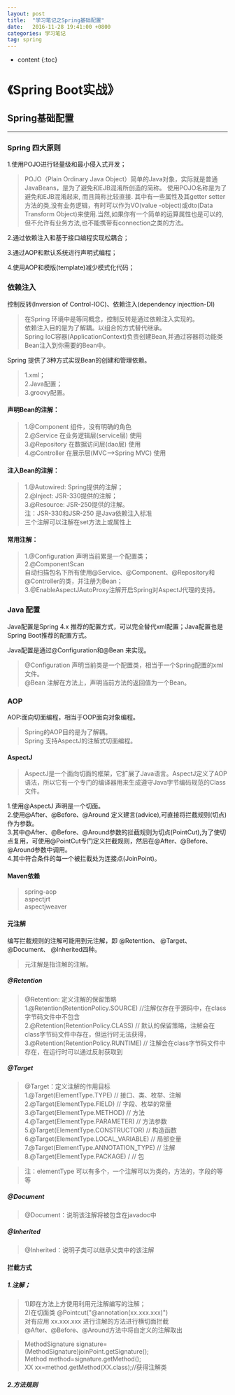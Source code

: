 ```yaml
---
layout: post
title:  "学习笔记之Spring基础配置"
date:   2016-11-28 19:41:00 +0800
categories: 学习笔记
tag: spring
---
```


* content
{:toc}


# 《Spring Boot实战》

## Spring基础配置

----------

### Spring 四大原则

1.使用POJO进行轻量级和最小侵入式开发；

>POJO（Plain Ordinary Java Object）简单的Java对象，实际就是普通JavaBeans，是为了避免和EJB混淆所创造的简称。
使用POJO名称是为了避免和EJB混淆起来, 而且简称比较直接. 其中有一些属性及其getter setter方法的类,没有业务逻辑，有时可以作为VO(value -object)或dto(Data Transform Object)来使用.当然,如果你有一个简单的运算属性也是可以的,但不允许有业务方法,也不能携带有connection之类的方法。
 
2.通过依赖注入和基于接口编程实现松耦合；

3.通过AOP和默认系统进行声明式编程；

4.使用AOP和模版(template)减少模式化代码；

### 依赖注入

控制反转(Inversion of Control-IOC)、依赖注入(dependency injecttion-DI)

>在Spring 环境中是等同概念，控制反转是通过依赖注入实现的。
<br/>依赖注入目的是为了解耦。以组合的方式替代继承。
<br/>Spring IoC容器(ApplicationContext)负责创建Bean,并通过容器将功能类Bean注入到你需要的Bean中。

Spring 提供了3种方式实现Bean的创建和管理依赖。

>1.xml；
<br/>2.Java配置；
<br/>3.groovy配置。

#### 声明Bean的注解：

>1.@Component 组件，没有明确的角色
<br/>2.@Service 在业务逻辑层(service层) 使用
<br/>3.@Repository 在数据访问层(dao层) 使用
<br/>4.@Controller 在展示层(MVC-->Spring MVC) 使用

#### 注入Bean的注解：

>1.@Autowired: Spring提供的注解；
<br/>2.@Inject: JSR-330提供的注解；
<br/>3.@Resource: JSR-250提供的注解。
<br/>注：JSR-330和JSR-250 是Java依赖注入标准
<br/>三个注解可以注解在set方法上或属性上

#### 常用注解：
>1.@Configuration 声明当前累是一个配置类；
<br/>2.@ComponentScan
<br/>自动扫描包名下所有使用@Service、@Component、@Repository和@Controller的类，并注册为Bean；
<br/>3.@EnableAspectJAutoProxy注解开启Spring对AspectJ代理的支持。


### Java 配置

Java配置是Spring 4.x 推荐的配置方式，可以完全替代xml配置；Java配置也是Spring Boot推荐的配置方式。

Java配置是通过@Configuration和@Bean 来实现。

>@Configuration 声明当前类是一个配置类，相当于一个Spring配置的xml 文件。
<br/>@Bean 注解在方法上，声明当前方法的返回值为一个Bean。

### AOP

AOP:面向切面编程，相当于OOP面向对象编程。
>Spring的AOP目的是为了解耦。
<br/>Spring 支持AspectJ的注解式切面编程。

#### AspectJ

>AspectJ是一个面向切面的框架，它扩展了Java语言。AspectJ定义了AOP语法，所以它有一个专门的编译器用来生成遵守Java字节编码规范的Class文件。

1.使用@AspectJ 声明是一个切面。
<br/>2.使用@After、@Before、@Around 定义建言(advice),可直接将拦截规则(切点)作为参数。
<br/>3.其中@After、@Before、@Around参数的拦截规则为切点(PointCut),为了使切点复用，可使用@PointCut专门定义拦截规则，然后在@After、@Before、@Around参数中调用。
<br/>4.其中符合条件的每一个被拦截处为连接点(JoinPoint)。

#### Maven依赖

>spring-aop
<br/>aspectjrt
<br/>aspectjweaver

#### 元注解
编写拦截规则的注解可能用到元注解，即 @Retention、 @Target、 @Document、 @Inherited四种。

>元注解是指注解的注解。

##### @Retention

>@Retention: 定义注解的保留策略
<br/>1.@Retention(RetentionPolicy.SOURCE)    //注解仅存在于源码中，在class字节码文件中不包含
<br/>2.@Retention(RetentionPolicy.CLASS)  // 默认的保留策略，注解会在class字节码文件中存在，但运行时无法获得，
<br/>3.@Retention(RetentionPolicy.RUNTIME)   // 注解会在class字节码文件中存在，在运行时可以通过反射获取到

##### @Target

>@Target：定义注解的作用目标
<br/>1.@Target(ElementType.TYPE) // 接口、类、枚举、注解
<br/>2.@Target(ElementType.FIELD)  // 字段、枚举的常量
<br/>3.@Target(ElementType.METHOD)  // 方法
<br/>4.@Target(ElementType.PARAMETER)  // 方法参数
<br/>5.@Target(ElementType.CONSTRUCTOR)   // 构造函数
<br/>6.@Target(ElementType.LOCAL_VARIABLE) // 局部变量
<br/>7.@Target(ElementType.ANNOTATION_TYPE) // 注解
<br/>8.@Target(ElementType.PACKAGE) / // 包

>注：elementType 可以有多个，一个注解可以为类的，方法的，字段的等等

##### @Document

>@Document：说明该注解将被包含在javadoc中

##### @Inherited

>@Inherited：说明子类可以继承父类中的该注解

#### 拦截方式

##### 1.注解；

>1)即在方法上方使用利用元注解编写的注解；
<br/>2)在切面类  @Pointcut("@annotation(xx.xxx.xxx)")
<br/>对有应用 xx.xxx.xxx 进行注解的方法进行横切面拦截 
<br/>@After、@Before、@Around方法中将自定义的注解取出

>MethodSignature signature=(MethodSignature)joinPoint.getSignature();
<br/>Method method=signature.getMethod();
<br/>XX xx=method.getMethod(XX.class);//获得注解类

##### 2.方法规则









 
 
 
 

[jekyll]:      http://jekyllrb.com
[jekyll-gh]:   https://github.com/jekyll/jekyll
[jekyll-help]: https://github.com/jekyll/jekyll-help